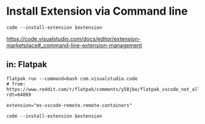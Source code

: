 # Install Extension via Command line
```
code --install-extension $extension
```
https://code.visualstudio.com/docs/editor/extension-marketplace#_command-line-extension-management


## in: Flatpak
```
flatpak run --command=bash com.visualstudio.code
# from: https://www.reddit.com/r/flatpak/comments/y58jbe/flatpak_vscode_not_allowing_use_of_certain/?rdt=64089

extension="ms-vscode-remote.remote-containers"

code --install-extension $extension
```
